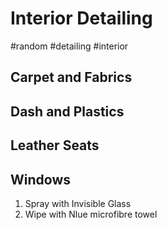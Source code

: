 # Interior Detailing
#random #detailing #interior

## Carpet and Fabrics

## Dash and Plastics

## Leather Seats

## Windows
1. Spray with Invisible Glass
2. Wipe with Nlue microfibre towel